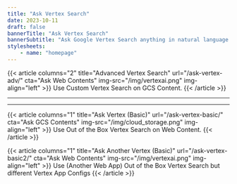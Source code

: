 ```yaml
---
title: "Ask Vertex Search"
date: 2023-10-11
draft: false
bannerTitle: "Ask Vertex Search"
bannerSubtitle: "Ask Google Vertex Search anything in natural language. This app uses Vertex AI Search and generative AI functionality in Google Cloud to search and summarize content on the source materials using LLMs and a conversational search experience."
stylesheets:
    - name: "homepage"
---
```


{{< article columns="2"
    title="Advanced Vertex Search"
    url="/ask-vertex-adv/"
    cta="Ask Web Contents"
    img-src="/img/vertexai.png"
    img-align="left"
    >}}
Use Custom Vertex Search on GCS Content.
{{< /article >}}
<hr><hr>

{{< article columns="1"
    title="Ask Vertex (Basic)"
    url="/ask-vertex-basic/"
    cta="Ask GCS Contents"
    img-src="/img/cloud_storage.png"
    img-align="left"
    >}}
Use Out of the Box Vertex Search on Web Content.
{{< /article >}}

{{< article columns="1"
    title="Ask Another Vertex (Basic)"
    url="/ask-vertex-basic2/"
    cta="Ask Web Contents"
    img-src="/img/vertexai.png"
    img-align="left"
    >}}
Use (Another Web App) Out of the Box Vertex Search but different Vertex App Configs
{{< /article >}}


